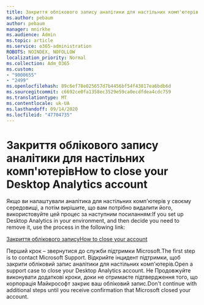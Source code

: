```yaml
---
title: Закриття облікового запису аналітики для настільних комп'ютерів
ms.author: pebaum
author: pebaum
manager: mnirkhe
ms.audience: Admin
ms.topic: article
ms.service: o365-administration
ROBOTS: NOINDEX, NOFOLLOW
localization_priority: Normal
ms.collection: Adm_O365
ms.custom:
- "9000655"
- "2499"
ms.openlocfilehash: 89c6ef78e025657d7b4456bf54f43817ea6bdb6d
ms.sourcegitcommit: c6692ce0fa1358ec3529e59ca0ecdfdea4cdc759
ms.translationtype: MT
ms.contentlocale: uk-UA
ms.lasthandoff: 09/14/2020
ms.locfileid: "47704735"
---
```

# <a name="how-to-close-your-desktop-analytics-account"></a><span data-ttu-id="6ec78-102">Закриття облікового запису аналітики для настільних комп'ютерів</span><span class="sxs-lookup"><span data-stu-id="6ec78-102">How to close your Desktop Analytics account</span></span>

<span data-ttu-id="6ec78-103">Якщо ви налаштували аналітика для настільних комп'ютерів у своєму середовищі, а потім вирішите, що вам потрібно видалити його, використовуйте цей процес за наступним посиланням:</span><span class="sxs-lookup"><span data-stu-id="6ec78-103">If you set up Desktop Analytics in your environment, and then decide you need to remove it, use the process in the following link:</span></span>

[<span data-ttu-id="6ec78-104">Закриття облікового запису</span><span class="sxs-lookup"><span data-stu-id="6ec78-104">How to close your account</span></span>](https://docs.microsoft.com/configmgr/desktop-analytics/account-close)

<span data-ttu-id="6ec78-105">Перший крок – звернутися до служби підтримки Microsoft.</span><span class="sxs-lookup"><span data-stu-id="6ec78-105">The first step is to contact Microsoft Support.</span></span> <span data-ttu-id="6ec78-106">Відкрийте інцидент підтримки, щоб закрити обліковий запис аналітики для настільних комп'ютерів.</span><span class="sxs-lookup"><span data-stu-id="6ec78-106">Open a support case to close your Desktop Analytics account.</span></span> <span data-ttu-id="6ec78-107">Не Продовжуйте виконувати додаткові кроки, доки не отримаєте підтвердження того, що корпорація Майкрософт закриє ваш обліковий запис.</span><span class="sxs-lookup"><span data-stu-id="6ec78-107">Don't continue with additional steps until you receive confirmation that Microsoft closed your account.</span></span>